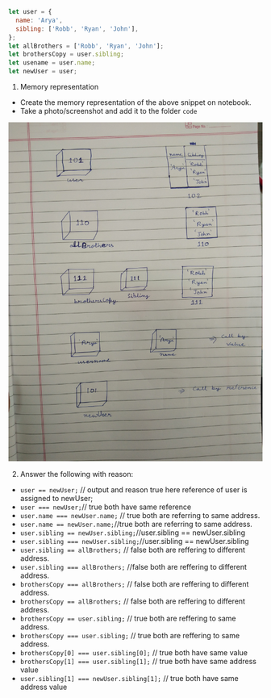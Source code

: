 ```js
let user = {
  name: 'Arya',
  sibling: ['Robb', 'Ryan', 'John'],
};
let allBrothers = ['Robb', 'Ryan', 'John'];
let brothersCopy = user.sibling;
let usename = user.name;
let newUser = user;

```

1. Memory representation

- Create the memory representation of the above snippet on notebook.
- Take a photo/screenshot and add it to the folder `code`

<!-- To add this image here use ![name](./hello.jpg) -->
![IMG](../code/IMG_20211013_143648.jpg)

2. Answer the following with reason:

- `user == newUser;` // output and reason  true here reference of user is assigned to newUser;
- `user === newUser;`// true both have same reference
- `user.name === newUser.name;` // true both are referring to same address.
- `user.name == newUser.name;`//true both are referring to same address.
- `user.sibling == newUser.sibling;`//user.sibling == newUser.sibling
- `user.sibling === newUser.sibling;`//user.sibling == newUser.sibling
- `user.sibling == allBrothers;` // false both are reffering to different address.
- `user.sibling === allBrothers;` //false both are reffering to different address.
- `brothersCopy === allBrothers;` // false both are reffering to different address.
- `brothersCopy == allBrothers;` // false both are reffering to different address.
- `brothersCopy == user.sibling;`  // true both are reffering to same address.
- `brothersCopy === user.sibling;` // true both are reffering to same address.
- `brothersCopy[0] === user.sibling[0];` // true both have same value
- `brothersCopy[1] === user.sibling[1];` // true both have same address value
- `user.sibling[1] === newUser.sibling[1];` // true both have same address value
